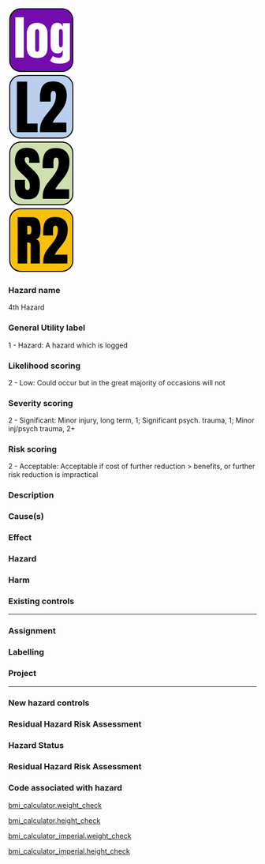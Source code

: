 <!-- [icon] -->
<div class="right">

<div>
<img class="icon-large" src="../../static/hazard/general-1.png" alt="General icon">
</div>
<div class="spacer-sm"></div>


<div>

<img class="icon-large" src="../../static/hazard/likelihood-2.png" alt="Likelihood icon">

</div>

<div class="spacer-sm"></div>

<div>

<img class="icon-large" src="../../static/hazard/severity-2.png" alt="Severity icon">

</div>

<div class="spacer-sm"></div>

<div>

<img class="icon-large" src="../../static/hazard/risk-2.png" alt="Risk icon">

</div>

<div class="spacer-md"></div>
</div>
<!-- [iconend] -->

### Hazard name
4th Hazard

### General Utility label
1 - Hazard: A hazard which is logged

### Likelihood scoring
2 - Low: Could occur but in the great majority of occasions will not

### Severity scoring
2 - Significant: Minor injury, long term, 1; Significant psych. trauma, 1; Minor inj/psych trauma, 2+

### Risk scoring
2 - Acceptable: Acceptable if cost of further reduction > benefits, or further risk reduction is impractical

### Description


### Cause(s)


### Effect


### Hazard


### Harm


### Existing controls


-----


### Assignment


### Labelling


### Project


-----


### New hazard controls


### Residual Hazard Risk Assessment


### Hazard Status


### Residual Hazard Risk Assessment


### Code associated with hazard
<!-- [code] -->
[bmi_calculator.weight_check](../../code/functions/bmi_calculator.md#weight_check_hazard)

[bmi_calculator.height_check](../../code/functions/bmi_calculator.md#height_check_hazard)

[bmi_calculator_imperial.weight_check](../../code/functions/bmi_calculator_imperial.md#weight_check_hazard)

[bmi_calculator_imperial.height_check](../../code/functions/bmi_calculator_imperial.md#height_check_hazard)
<!-- [codeend] -->

